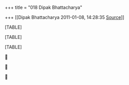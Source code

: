 +++
title = "018 Dipak Bhattacharya"

+++
[[Dipak Bhattacharya	2011-01-08, 14:28:35 [Source](https://groups.google.com/g/bvparishat/c/v31uWqMy4G8)]]



[TABLE]

[TABLE]

[TABLE]







